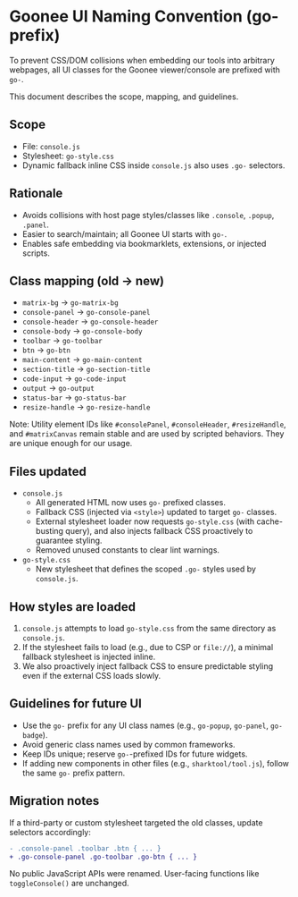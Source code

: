# Goonee UI Naming Convention (go- prefix)

To prevent CSS/DOM collisions when embedding our tools into arbitrary webpages, all UI classes for the Goonee viewer/console are prefixed with `go-`.

This document describes the scope, mapping, and guidelines.

## Scope
- File: `console.js`
- Stylesheet: `go-style.css`
- Dynamic fallback inline CSS inside `console.js` also uses `.go-` selectors.

## Rationale
- Avoids collisions with host page styles/classes like `.console`, `.popup`, `.panel`.
- Easier to search/maintain; all Goonee UI starts with `go-`.
- Enables safe embedding via bookmarklets, extensions, or injected scripts.

## Class mapping (old → new)
- `matrix-bg` → `go-matrix-bg`
- `console-panel` → `go-console-panel`
- `console-header` → `go-console-header`
- `console-body` → `go-console-body`
- `toolbar` → `go-toolbar`
- `btn` → `go-btn`
- `main-content` → `go-main-content`
- `section-title` → `go-section-title`
- `code-input` → `go-code-input`
- `output` → `go-output`
- `status-bar` → `go-status-bar`
- `resize-handle` → `go-resize-handle`

Note: Utility element IDs like `#consolePanel`, `#consoleHeader`, `#resizeHandle`, and `#matrixCanvas` remain stable and are used by scripted behaviors. They are unique enough for our usage.

## Files updated
- `console.js`
  - All generated HTML now uses `go-` prefixed classes.
  - Fallback CSS (injected via `<style>`) updated to target `go-` classes.
  - External stylesheet loader now requests `go-style.css` (with cache-busting query), and also injects fallback CSS proactively to guarantee styling.
  - Removed unused constants to clear lint warnings.
- `go-style.css`
  - New stylesheet that defines the scoped `.go-` styles used by `console.js`.

## How styles are loaded
1. `console.js` attempts to load `go-style.css` from the same directory as `console.js`.
2. If the stylesheet fails to load (e.g., due to CSP or `file://`), a minimal fallback stylesheet is injected inline.
3. We also proactively inject fallback CSS to ensure predictable styling even if the external CSS loads slowly.

## Guidelines for future UI
- Use the `go-` prefix for any UI class names (e.g., `go-popup`, `go-panel`, `go-badge`).
- Avoid generic class names used by common frameworks.
- Keep IDs unique; reserve `go-`-prefixed IDs for future widgets.
- If adding new components in other files (e.g., `sharktool/tool.js`), follow the same `go-` prefix pattern.

## Migration notes
If a third-party or custom stylesheet targeted the old classes, update selectors accordingly:

```diff
- .console-panel .toolbar .btn { ... }
+ .go-console-panel .go-toolbar .go-btn { ... }
```

No public JavaScript APIs were renamed. User-facing functions like `toggleConsole()` are unchanged.
